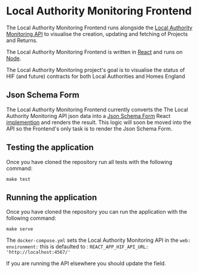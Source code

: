 # Local Authority Monitoring Frontend

The Local Authority Monitoring Frontend runs alongside the [Local Authority Monitoring API](https://github.com/madetech/hif-api) to visualise the creation, updating and fetching of Projects and Returns.

The Local Authority Monitoring Frontend is written in [React](https://reactjs.org/) and runs on [Node](https://nodejs.org/en/). 

The Local Authority Monitoring project's goal is to visualise the status of HIF (and future) contracts for both Local Authorities and Homes England

## Json Schema Form

The Local Authority Monitoring Frontend currently converts the The Local Authority Monitoring API json data into a [Json Schema Form](https://mozilla-services.github.io/react-jsonschema-form/) React [implemention](https://github.com/mozilla-services/react-jsonschema-form) and renders the result. This logic will soon be moved into the API so the Frontend's only task is to render the Json Schema Form.


## Testing the application

Once you have cloned the repository run all tests with the following command: 

`make test`

## Running the application

Once you have cloned the repository you can run the application with the following command: 

`make serve`

The `docker-compose.yml` sets the Local Authority Monitoring API in the `web:` `environment:` this is defaulted to : `REACT_APP_HIF_API_URL: 'http://localhost:4567/'`

If you are running the API elsewhere you should update the field.
